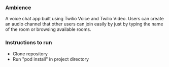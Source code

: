 ### Ambience
A voice chat app built using Twilio Voice and Twilio Video. Users can create an audio channel that other users can join easily
by just by typing the name of the room or browsing available rooms. 


### Instructions to run
- Clone repository
- Run "pod install" in project directory
